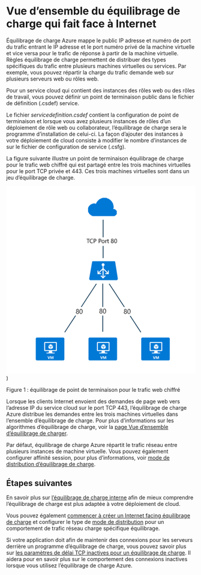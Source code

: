 
<properties
   pageTitle="Internet en vue d’ensemble du programme d’équilibrage de charge | Microsoft Azure "
   description="Vue d’ensemble Internet susceptibles d’affecter équilibrage de charge et ses fonctionnalités. Fonctionne d’un équilibrage de charge pour Azure à l’aide de machines virtuelles et services cloud."
   services="load-balancer"
   documentationCenter="na"
   authors="sdwheeler"
   manager="carmonm"
   editor="tysonn" />
<tags
   ms.service="load-balancer"
   ms.devlang="na"
   ms.topic="article"
   ms.tgt_pltfrm="na"
   ms.workload="infrastructure-services"
   ms.date="10/24/2016"
   ms.author="sewhee" />


# <a name="internet-facing-load-balancer-overview"></a>Vue d’ensemble du équilibrage de charge qui fait face à Internet

Équilibrage de charge Azure mappe le public IP adresse et numéro de port du trafic entrant le IP adresse et le port numéro privé de la machine virtuelle et vice versa pour le trafic de réponse à partir de la machine virtuelle. Règles équilibrage de charge permettent de distribuer des types spécifiques du trafic entre plusieurs machines virtuelles ou services. Par exemple, vous pouvez répartir la charge du trafic demande web sur plusieurs serveurs web ou rôles web.

Pour un service cloud qui contient des instances des rôles web ou des rôles de travail, vous pouvez définir un point de terminaison public dans le fichier de définition (.csdef) service.

Le fichier _servicedefinition.csdef_ contient la configuration de point de terminaison et lorsque vous avez plusieurs instances de rôles d’un déploiement de rôle web ou collaborateur, l’équilibrage de charge sera le programme d’installation de celui-ci. La façon d’ajouter des instances à votre déploiement de cloud consiste à modifier le nombre d’instances de sur le fichier de configuration de service (.csfg).

La figure suivante illustre un point de terminaison équilibrage de charge pour le trafic web chiffré qui est partagé entre les trois machines virtuelles pour le port TCP privée et 443. Ces trois machines virtuelles sont dans un jeu d’équilibrage de charge.

![exemple d’équilibrage de charge public](./media/load-balancer-internet-overview/IC727496.png))

Figure 1 : équilibrage de point de terminaison pour le trafic web chiffré

Lorsque les clients Internet envoient des demandes de page web vers l’adresse IP du service cloud sur le port TCP 443, l’équilibrage de charge Azure distribue les demandes entre les trois machines virtuelles dans l’ensemble d’équilibrage de charge. Pour plus d’informations sur les algorithmes d’équilibrage de charge, voir la [page Vue d’ensemble d’équilibrage de charger](load-balancer-overview.md#load-balancer-features).

Par défaut, équilibrage de charge Azure répartit le trafic réseau entre plusieurs instances de machine virtuelle. Vous pouvez également configurer affinité session, pour plus d’informations, voir [mode de distribution d’équilibrage de charge](load-balancer-distribution-mode.md).

## <a name="next-steps"></a>Étapes suivantes

En savoir plus sur [l’équilibrage de charge interne](load-balancer-internal-overview.md) afin de mieux comprendre l’équilibrage de charge est plus adaptée à votre déploiement de cloud.

Vous pouvez également [commencer à créer un Internet facing équilibrage de charge](load-balancer-get-started-internet-arm-ps.md) et configurer le type de [mode de distribution](load-balancer-distribution-mode.md) pour un comportement de trafic réseau charge spécifique équilibrage.

Si votre application doit afin de maintenir des connexions pour les serveurs derrière un programme d’équilibrage de charge, vous pouvez savoir plus sur [les paramètres de délai TCP inactives pour un équilibrage de charge](load-balancer-tcp-idle-timeout.md). Il aidera pour en savoir plus sur le comportement des connexions inactives lorsque vous utilisez l’équilibrage de charge Azure.
